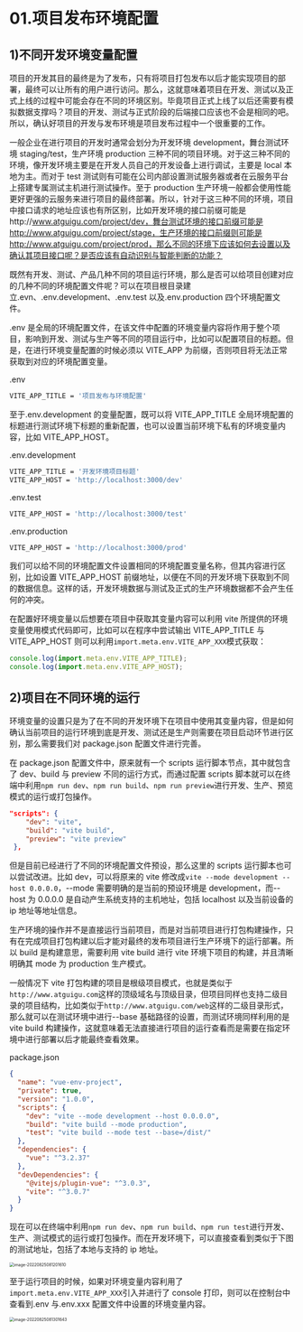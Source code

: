 # 01.项目发布环境配置

## 1)不同开发环境变量配置

项目的开发其目的最终是为了发布，只有将项目打包发布以后才能实现项目的部署，最终可以让所有的用户进行访问。那么，这就意味着项目在开发、测试以及正式上线的过程中可能会存在不同的环境区别。毕竟项目正式上线了以后还需要有模拟数据支撑吗？项目的开发、测试与正式阶段的后端接口应该也不会是相同的吧。所以，确认好项目的开发与发布环境是项目发布过程中一个很重要的工作。

一般企业在进行项目的开发时通常会划分为开发环境 development，舞台测试环境 staging/test，生产环境 production 三种不同的项目环境。对于这三种不同的环境，像开发环境主要是在开发人员自己的开发设备上进行调试，主要是 local 本地为主。而对于 test 测试则有可能在公司内部设置测试服务器或者在云服务平台上搭建专属测试主机进行测试操作。至于 production 生产环境一般都会使用性能更好更强的云服务来进行项目的最终部署。所以，针对于这三种不同的环境，项目中接口请求的地址应该也有所区别，比如开发环境的接口前缀可能是http://www.atguigu.com/project/dev，舞台测试环境的接口前缀可能是http://www.atguigu.com/project/stage，生产环境的接口前缀则可能是http://www.atguigu.com/project/prod，那么不同的环境下应该如何去设置以及确认其项目接口呢？是否应该有自动识别与智能判断的功能？

既然有开发、测试、产品几种不同的项目运行环境，那么是否可以给项目创建对应的几种不同的环境配置文件呢？可以在项目根目录建立.evn、.env.development、.env.test 以及.env.production 四个环境配置文件。

.env 是全局的环境配置文件，在该文件中配置的环境变量内容将作用于整个项目，影响到开发、测试与生产等不同的项目运行中，比如可以配置项目的标题。但是，在进行环境变量配置的时候必须以 VITE_APP 为前缀，否则项目将无法正常获取到对应的环境配置变量。

.env

```bash
VITE_APP_TITLE = '项目发布与环境配置'
```

至于.env.development 的变量配置，既可以将 VITE_APP_TITLE 全局环境配置的标题进行测试环境下标题的重新配置，也可以设置当前环境下私有的环境变量内容，比如 VITE_APP_HOST。

.env.development

```bash
VITE_APP_TITLE = '开发环境项目标题'
VITE_APP_HOST = 'http://localhost:3000/dev'
```

.env.test

```bash
VITE_APP_HOST = 'http://localhost:3000/test'
```

.env.production

```bash
VITE_APP_HOST = 'http://localhost:3000/prod'
```

我们可以给不同的环境配置文件设置相同的环境配置变量名称，但其内容进行区别，比如设置 VITE_APP_HOST 前缀地址，以便在不同的开发环境下获取到不同的数据信息。这样的话，开发环境数据与测试及正式的生产环境数据都不会产生任何的冲突。

在配置好环境变量以后想要在项目中获取其变量内容可以利用 vite 所提供的环境变量使用模式代码即可，比如可以在程序中尝试输出 VITE_APP_TITLE 与 VITE_APP_HOST 则可以利用`import.meta.env.VITE_APP_XXX`模式获取：

```js
console.log(import.meta.env.VITE_APP_TITLE);
console.log(import.meta.env.VITE_APP_HOST);
```

## 2)项目在不同环境的运行

环境变量的设置只是为了在不同的开发环境下在项目中使用其变量内容，但是如何确认当前项目的运行环境到底是开发、测试还是生产则需要在项目启动环节进行区别，那么需要我们对 package.json 配置文件进行完善。

在 package.json 配置文件中，原来就有一个 scripts 运行脚本节点，其中就包含了 dev、build 与 preview 不同的运行方式，而通过配置 scripts 脚本就可以在终端中利用`npm run dev`、`npm run build`、`npm run preview`进行开发、生产、预览模式的运行或打包操作。

```json
"scripts": {
    "dev": "vite",
    "build": "vite build",
    "preview": "vite preview"
 },
```

但是目前已经进行了不同的环境配置文件预设，那么这里的 scripts 运行脚本也可以尝试改进。比如 dev，可以将原来的 vite 修改成`vite --mode development --host 0.0.0.0`，--mode 需要明确的是当前的预设环境是 development，而--host 为 0.0.0.0 是自动产生系统支持的主机地址，包括 localhost 以及当前设备的 ip 地址等地址信息。

生产环境的操作并不是直接运行当前项目，而是对当前项目进行打包构建操作，只有在完成项目打包构建以后才能对最终的发布项目进行生产环境下的运行部署。所以 build 是构建意思，需要利用 vite build 进行 vite 环境下项目的构建，并且清晰明确其 mode 为 production 生产模式。

一般情况下 vite 打包构建的项目是根级项目模式，也就是类似于`http://www.atguigu.com`这样的顶级域名与顶级目录，但项目同样也支持二级目录的项目结构，比如类似于`http://www.atguigu.com/web`这样的二级目录形式，那么就可以在测试环境中进行--base 基础路径的设置，而测试环境同样利用的是 vite build 构建操作，这就意味着无法直接进行项目的运行查看而是需要在指定环境中进行部署以后才能最终查看效果。

package.json

```json
{
  "name": "vue-env-project",
  "private": true,
  "version": "1.0.0",
  "scripts": {
    "dev": "vite --mode development --host 0.0.0.0",
    "build": "vite build --mode production",
    "test": "vite build --mode test --base=/dist/"
  },
  "dependencies": {
    "vue": "^3.2.37"
  },
  "devDependencies": {
    "@vitejs/plugin-vue": "^3.0.3",
    "vite": "^3.0.7"
  }
}
```

现在可以在终端中利用`npm run dev`、`npm run build`、`npm run test`进行开发、生产、测试模式的运行或打包操作。而在开发环境下，可以直接查看到类似于下图的测试地址，包括了本地与支持的 ip 地址。

<img src="http://qn.chinavanes.com/qiniu_picGo/image-20220825081201610.png" alt="image-20220825081201610" style="zoom:50%;" />

至于运行项目的时候，如果对环境变量内容利用了`import.meta.env.VITE_APP_XXX`引入并进行了 console 打印，则可以在控制台中查看到.env 与.env.xxx 配置文件中设置的环境变量内容。

<img src="http://qn.chinavanes.com/qiniu_picGo/image-20220825081301643.png" alt="image-20220825081301643" style="zoom:50%;" />
